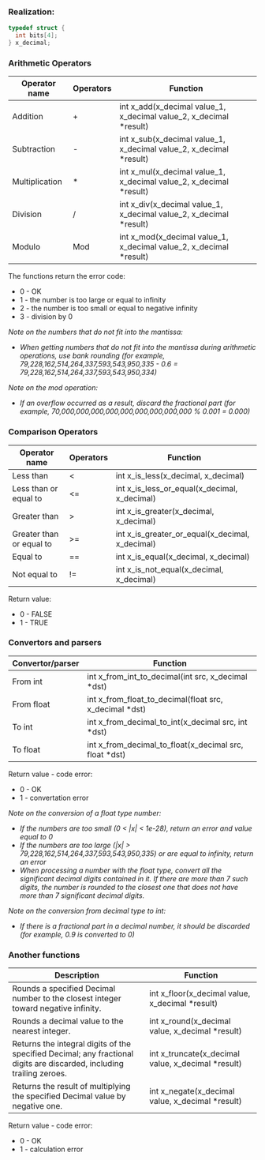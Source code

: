 ### Realization:

```c
typedef struct {
  int bits[4];
} x_decimal;
```

### Arithmetic Operators

| Operator name | Operators  | Function                                                                           | 
| ------ | ------ |------------------------------------------------------------------------------------|
| Addition | + | int x_add(x_decimal value_1, x_decimal value_2, x_decimal *result)         |
| Subtraction | - | int x_sub(x_decimal value_1, x_decimal value_2, x_decimal *result) |
| Multiplication | * | int x_mul(x_decimal value_1, x_decimal value_2, x_decimal *result) | 
| Division | / | int x_div(x_decimal value_1, x_decimal value_2, x_decimal *result) |
| Modulo | Mod | int x_mod(x_decimal value_1, x_decimal value_2, x_decimal *result) |

The functions return the error code:
- 0 - OK
- 1 - the number is too large or equal to infinity
- 2 - the number is too small or equal to negative infinity
- 3 - division by 0

*Note on the numbers that do not fit into the mantissa:*
- *When getting numbers that do not fit into the mantissa during arithmetic operations, use bank rounding (for example, 79,228,162,514,264,337,593,543,950,335 - 0.6 = 79,228,162,514,264,337,593,543,950,334)*

*Note on the mod operation:*
- *If an overflow occurred as a result, discard the fractional part (for example, 70,000,000,000,000,000,000,000,000,000 % 0.001 = 0.000)*


### Comparison Operators

| Operator name | Operators  | Function | 
| ------ | ------ | ------ |
| Less than | < | int x_is_less(x_decimal, x_decimal) |
| Less than or equal to | <= | int x_is_less_or_equal(x_decimal, x_decimal) | 
| Greater than | > |  int x_is_greater(x_decimal, x_decimal) |
| Greater than or equal to | >= | int x_is_greater_or_equal(x_decimal, x_decimal) | 
| Equal to | == |  int x_is_equal(x_decimal, x_decimal) |
| Not equal to | != |  int x_is_not_equal(x_decimal, x_decimal) |

Return value:
- 0 - FALSE
- 1 - TRUE

### Convertors and parsers

| Convertor/parser | Function | 
| ------ | ------ |
| From int  | int x_from_int_to_decimal(int src, x_decimal *dst) |
| From float  | int x_from_float_to_decimal(float src, x_decimal *dst) |
| To int  | int x_from_decimal_to_int(x_decimal src, int *dst) |
| To float  | int x_from_decimal_to_float(x_decimal src, float *dst) |

Return value - code error:
- 0 - OK
- 1 - convertation error

*Note on the conversion of a float type number:*
- *If the numbers are too small (0 < |x| < 1e-28), return an error and value equal to 0*
- *If the numbers are too large (|x| > 79,228,162,514,264,337,593,543,950,335) or are equal to infinity, return an error*
- *When processing a number with the float type, convert all the significant decimal digits contained in it. If there are more than 7 such digits, the number is rounded to the closest one that does not have more than 7 significant decimal digits.*

*Note on the conversion from decimal type to int:*
- *If there is a fractional part in a decimal number, it should be discarded (for example, 0.9 is converted to 0)*


### Another functions

| Description | Function                                                         | 
| ------ |------------------------------------------------------------------|
| Rounds a specified Decimal number to the closest integer toward negative infinity. | int x_floor(x_decimal value, x_decimal *result)            |	
| Rounds a decimal value to the nearest integer. | int x_round(x_decimal value, x_decimal *result)    |
| Returns the integral digits of the specified Decimal; any fractional digits are discarded, including trailing zeroes. | int x_truncate(x_decimal value, x_decimal *result) |
| Returns the result of multiplying the specified Decimal value by negative one. | int x_negate(x_decimal value, x_decimal *result)   |

Return value - code error:
- 0 - OK
- 1 - calculation error

